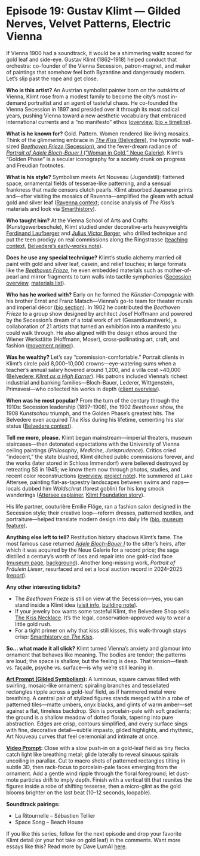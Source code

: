 # Episode 19: Gustav Klimt — Gilded Nerves, Velvet Patterns, Electric Vienna

If Vienna 1900 had a soundtrack, it would be a shimmering waltz scored for gold leaf and side-eye. Gustav Klimt (1862–1918) helped conduct that orchestra: co-founder of the Vienna Secession, patron-magnet, and maker of paintings that somehow feel both Byzantine and dangerously modern. Let’s slip past the rope and get close.

**Who is this artist?**
An Austrian symbolist painter born on the outskirts of Vienna, Klimt rose from a modest family to become the city’s most in-demand portraitist and an agent of tasteful chaos. He co-founded the Vienna Secession in 1897 and presided over it through its most radical years, pushing Vienna toward a new aesthetic vocabulary that embraced international currents and a “no manifesto” ethos ([overview](https://smarthistory.org/artist/gustav-klimt/), [bio + timeline](https://artsandculture.google.com/story/gustav-klimt-a-biography-klimt-foundation/fgURx6ucrcQjHw?hl=en)).

**What is he known for?**
Gold. Pattern. Women rendered like living mosaics. Think of the glimmering embrace in [*The Kiss* (Belvedere)](https://sammlung.belvedere.at/objects/6678/der-kuss-liebespaar), the hypnotic wall-sized [*Beethoven Frieze* (Secession)](https://secession.at/beethovenfrieze), and the fever-dream radiance of [*Portrait of Adele Bloch-Bauer I* (“Woman in Gold,” Neue Galerie)](https://www.neuegalerie.org/womaningold). Klimt’s “Golden Phase” is a secular iconography for a society drunk on progress and Freudian footnotes.

**What is his style?**
Symbolism meets Art Nouveau (Jugendstil): flattened space, ornamental fields of tesserae-like patterning, and a sensual frankness that made censors clutch pearls. Klimt absorbed Japanese prints and—after visiting the mosaics of Ravenna—amplified the gleam with actual gold and silver leaf ([Ravenna context](https://www.turismo.ra.it/en/poets-and-travellers/gustav-klimt/); concise analysis of *The Kiss*’s materials and look via [Smarthistory](https://smarthistory.org/gustav-klimt-the-kiss/)).

**Who taught him?**
At the Vienna School of Arts and Crafts (Kunstgewerbeschule), Klimt studied under decorative-arts heavyweights [Ferdinand Laufberger](https://www.klimt-database.com/en/network-vienna-1900/benefactors/ferdinand-laufberger/) and [Julius Victor Berger](https://www.klimt-database.com/en/network-vienna-1900/benefactors/julius-victor-berger/), who drilled technique and put the teen prodigy on real commissions along the Ringstrasse ([teaching context](https://www.mak.at/en/program/exhibitions/teaching_klimt), [Belvedere’s early-works note](https://artsandculture.google.com/story/the-early-works-of-gustav-klimt-belvedere/MAUBcsTc-Pu1DA?hl=en)).

**Does he use any special technique?**
Klimt’s studio alchemy married oil paint with gold and silver leaf, casein, and relief touches; in large formats like the [*Beethoven Frieze*](https://en.wikipedia.org/wiki/Beethoven_Frieze), he even embedded materials such as mother-of-pearl and mirror fragments to turn walls into tactile symphonies ([Secession overview](https://secession.at/beethovenfrieze), [materials list](https://en.wikipedia.org/wiki/Beethoven_Frieze)).

**Who has he worked with?**
Early on he formed the *Künstler-Compagnie* with his brother Ernst and Franz Matsch—Vienna’s go-to team for theater murals and imperial décor ([bio section](https://en.wikipedia.org/wiki/Gustav_Klimt)). In 1902 he contributed the *Beethoven Frieze* to a group show designed by architect Josef Hoffmann and powered by the Secession’s dream of a total work of art (Gesamtkunstwerk), a collaboration of 21 artists that turned an exhibition into a manifesto you could walk through. He also aligned with the design ethos around the Wiener Werkstätte (Hoffmann, Moser), cross-pollinating art, craft, and fashion ([movement primer](https://www.theartstory.org/movement/wiener-werkstatte/)).

**Was he wealthy?**
Let’s say “commission-comfortable.” Portrait clients in Klimt’s circle paid 8,000–10,000 crowns—eye-watering sums when a teacher’s annual salary hovered around 1,200, and a villa cost ~40,000 ([Belvedere: *Klimt as a High Earner*](https://artsandculture.google.com/story/klimt-as-a-high-earner-belvedere/YQVBEdY0iGxxhQ?hl=en)). His patrons included Vienna’s richest industrial and banking families—Bloch-Bauer, Lederer, Wittgenstein, Primavesi—who collected his works in depth ([client overview](https://artsandculture.google.com/story/klimt-39-s-female-portraits-belvedere/1AVx5J6ikW-Gyw?hl=en)).

**When was he most popular?**
From the turn of the century through the 1910s: Secession leadership (1897–1908), the 1902 *Beethoven* show, the 1908 *Kunstschau* triumph, and the Golden Phase’s greatest hits. The Belvedere even acquired *The Kiss* during his lifetime, cementing his star status ([Belvedere context](https://www.belvedere.at/en/picture)).

**Tell me more, please.**
Klimt began mainstream—imperial theaters, museum staircases—then detonated expectations with the University of Vienna ceiling paintings (*Philosophy*, *Medicine*, *Jurisprudence*). Critics cried “indecent,” the state blushed, Klimt ditched public commissions forever, and the works (later stored in Schloss Immendorf) were believed destroyed by retreating SS in 1945; we know them now through photos, studies, and recent color reconstructions ([overview](https://en.wikipedia.org/wiki/Klimt_University_of_Vienna_Ceiling_Paintings), [project note](https://www.factum-arte.com/pag/1171/medicine)). He summered at Lake Attersee, painting flat-as-tapestry landscapes between swims and naps—locals dubbed him *Waldschrat* (forest goblin) for his long smock wanderings ([Attersee explainer](https://new.artsmia.org/stories/summer-vacation-with-gustav-klimt-and-a-hollywood-worthy-mystery/), [Klimt Foundation story](https://artsandculture.google.com/story/gustav-klimt-at-lake-attersee-klimt-foundation/mwUx09rCj_iGwg?hl=en)).

His life partner, couturière Emilie Flöge, ran a fashion salon designed in the Secession style; their creative loop—reform dresses, patterned textiles, and portraiture—helped translate modern design into daily life ([bio](https://en.wikipedia.org/wiki/Emilie_Louise_Fl%C3%B6ge), [museum feature](https://www.barbican.org.uk/s/meetthecouples-klimtfloge/)).

**Anything else left to tell?**
Restitution history shadows Klimt’s fame. The most famous case returned [*Adele Bloch-Bauer I*](https://en.wikipedia.org/wiki/Portrait_of_Adele_Bloch-Bauer_I) to the sitter’s heirs, after which it was acquired by the Neue Galerie for a record price; the saga distilled a century’s worth of loss and repair into one gold-clad face ([museum page](https://www.neuegalerie.org/womaningold), [background](https://time.com/3698817/woman-in-gold-clip/)). Another long-missing work, *Portrait of Fräulein Lieser*, resurfaced and set a local auction record in 2024–2025 ([report](https://apnews.com/article/a2935ec7ab5f2777f01c1de727540f76)).

**Any other interesting tidbits?**
- The *Beethoven Frieze* is still on view at the Secession—yes, you can stand inside a Klimt idea ([visit info](https://secession.at/information_tickets), [building note](https://secession.at/building)).
- If your jewelry box wants some tasteful Klimt, the Belvedere Shop sells [The Kiss Necklace](https://www.belvedere.at/en/product/6020). It’s the legal, conservation-approved way to wear a little gold rush.
- For a tight primer on why that kiss still kisses, this walk-through stays crisp: [Smarthistory on *The Kiss*](https://smarthistory.org/gustav-klimt-the-kiss/).

**So… what made it all click?**
Klimt turned Vienna’s anxiety and glamour into ornament that behaves like meaning. The bodies are tender; the patterns are loud; the space is shallow, but the feeling is deep. That tension—flesh vs. façade, psyche vs. surface—is why we’re still leaning in.

**[Art Prompt (Gilded Symbolism)](https://lumaiere.com/?gallery=gilded-symbolism):**
A luminous, square canvas filled with swirling, mosaic-like ornament: spiraling branches and tessellated rectangles ripple across a gold-leaf field, as if hammered metal were breathing. A central pair of stylized figures stands merged within a robe of patterned tiles—matte umbers, onyx blacks, and glints of warm amber—set against a flat, timeless backdrop. Skin is porcelain-pale with soft gradients; the ground is a shallow meadow of dotted florals, tapering into pure abstraction. Edges are crisp, contours simplified, and every surface sings with fine, decorative detail—subtle impasto, gilded highlights, and rhythmic, Art Nouveau curves that feel ceremonial and intimate at once.

**[Video Prompt](https://www.tiktok.com/@davelumai/video/7556067017099414814):**
Close with a slow push-in on a gold-leaf field as tiny flecks catch light like breathing metal; glide laterally to reveal sinuous spirals uncoiling in parallax. Cut to macro shots of patterned rectangles tilting in subtle 3D, then rack-focus to porcelain-pale faces emerging from the ornament. Add a gentle wind ripple through the floral foreground; let dust-mote particles drift to imply depth. Finish with a vertical tilt that reunites the figures inside a robe of shifting tesserae, then a micro-glint as the gold blooms brighter on the last beat (10–12 seconds, loopable).

**Soundtrack pairings:**
- La Ritournelle – Sébastien Tellier
- Space Song – Beach House

If you like this series, follow for the next episode and drop your favorite Klimt detail (or your hot take on gold leaf) in the comments. Want more essays like this? Read more by Dave LumAI [here](https://medium.com/@DaveLumAI).
